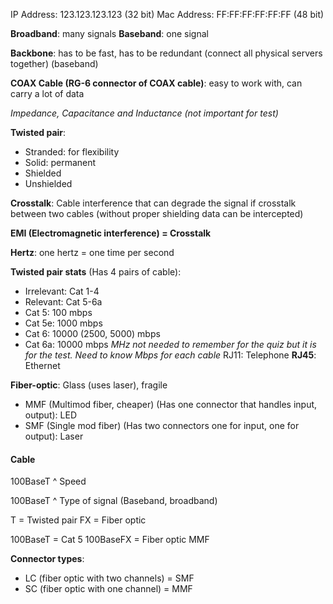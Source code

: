 IP Address: 123.123.123.123 (32 bit)
Mac Address: FF:FF:FF:FF:FF:FF (48 bit)

**Broadband**: many signals
**Baseband**: one signal

**Backbone**: has to be fast, has to be redundant (connect all physical servers together) (baseband)

**COAX Cable (RG-6 connector of COAX cable)**: easy to work with, can carry a lot of data

*Impedance, Capacitance and Inductance (not important for test)*

**Twisted pair**:
- Stranded: for flexibility 
- Solid: permanent
- Shielded
- Unshielded

**Crosstalk**: Cable interference that can degrade the signal if crosstalk between two cables (without proper shielding data can be intercepted)

**EMI (Electromagnetic interference) = Crosstalk**

**Hertz**: one hertz = one time per second

**Twisted pair stats** (Has 4 pairs of cable): 
- Irrelevant: Cat 1-4
- Relevant: Cat 5-6a
- Cat 5: 100 mbps
- Cat 5e: 1000 mbps
- Cat 6: 10000 (2500, 5000) mbps
- Cat 6a: 10000 mbps
*MHz not needed to remember for the quiz but it is for the test.
Need to know Mbps for each cable*
RJ11: Telephone
**RJ45**: Ethernet

**Fiber-optic**: Glass (uses laser), fragile
- MMF (Multimod fiber, cheaper) (Has one connector that handles input, output): LED
- SMF (Single mod fiber) (Has two connectors one for input, one for output): Laser

#### Cable

100BaseT
^
Speed

100BaseT
	 ^
	 Type of signal (Baseband, broadband)

T = Twisted pair
FX = Fiber optic

100BaseT = Cat 5
100BaseFX = Fiber optic MMF

**Connector types**:
- LC (fiber optic with two channels) = SMF
- SC (fiber optic with one channel) = MMF
